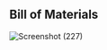 ## Bill of Materials

![Screenshot (227)](https://user-images.githubusercontent.com/122958638/235546256-f6dc39ca-c6af-44f3-b1ae-ecf6ecbf9d67.png)
